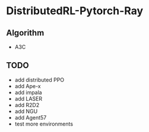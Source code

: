 # DistributedRL-Pytorch-Ray

## Algorithm
* A3C

## TODO
* add distributed PPO
* add Ape-x
* add impala
* add LASER
* add R2D2
* add NGU
* add Agent57
* test more environments

